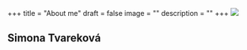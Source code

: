 +++
title = "About me"
draft = false
image = ""
description = ""
+++
![](/img/default-author.jpg)

## Simona Tvareková